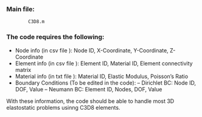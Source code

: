 ### Main file: 
			C3D8.m

### The code requires the following:

- Node info (in csv file ): Node ID, X-Coordinate, Y-Coordinate, Z-Coordinate
- Element info (in csv file ): Element ID, Material ID, Element connectivity matrix
- Material info (in txt file ): Material ID, Elastic Modulus, Poisson’s Ratio
- Boundary Conditions (To be edited in the code):
	– Dirichlet BC: Node ID, DOF, Value
	– Neumann BC: Element ID, Nodes, DOF, Value

With these information, the code should be able to handle most 3D elastostatic problems usinng C3D8 elements.
